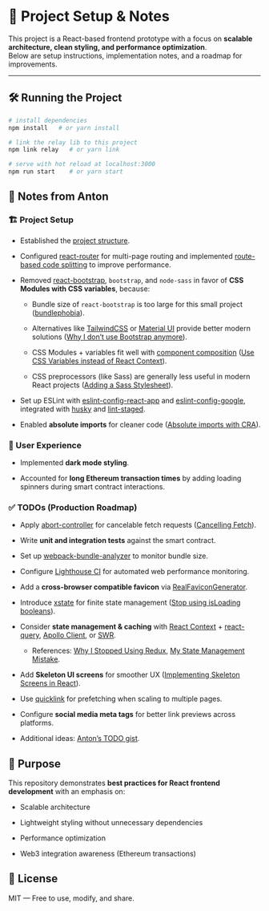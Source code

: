 # 🚀 Project Setup & Notes

This project is a React-based frontend prototype with a focus on **scalable architecture, clean styling, and performance optimization**.  
Below are setup instructions, implementation notes, and a roadmap for improvements.  

---

## 🛠️ Running the Project

```bash
# install dependencies
npm install   # or yarn install

# link the relay lib to this project
npm link relay   # or yarn link

# serve with hot reload at localhost:3000
npm run start    # or yarn start
```

## 📒 Notes from Anton

### 🏗️ Project Setup

- Established the [project structure](https://dev.to/syakirurahman/react-project-structure-best-practices-for-scalable-application-18kk).

- Configured [react-router](https://github.com/ReactTraining/react-router) for multi-page routing and implemented [route-based code splitting](https://reactjs.org/docs/code-splitting.html#route-based-code-splitting) to improve performance.

- Removed [react-bootstrap](https://github.com/react-bootstrap/react-bootstrap), `bootstrap`, and `node-sass` in favor of __CSS Modules with CSS variables__, because:

  * Bundle size of `react-bootstrap` is too large for this small project ([bundlephobia](https://bundlephobia.com/result?p=react-bootstrap@1.4.3)).

  * Alternatives like [TailwindCSS](https://tailwindcss.com) or [Material UI](https://github.com/mui-org/material-ui) provide better modern solutions ([Why I don’t use Bootstrap anymore](https://dev.to/codedgar/why-i-don-t-use-bootstrap-anymore-b8)).

  * CSS Modules + variables fit well with [component composition](https://reactjs.org/docs/composition-vs-inheritance.html) ([Use CSS Variables instead of React Context](https://epicreact.dev/css-variables/)).

  * CSS preprocessors (like Sass) are generally less useful in modern React projects ([Adding a Sass Stylesheet](https://create-react-app.dev/docs/adding-a-sass-stylesheet)).

- Set up ESLint with [eslint-config-react-app](https://github.com/facebook/create-react-app/tree/master/packages/eslint-config-react-app) and [eslint-config-google](https://github.com/google/eslint-config-google), integrated with [husky](https://github.com/typicode/husky) and [lint-staged](https://github.com/okonet/lint-staged).

- Enabled __absolute imports__ for cleaner code ([Absolute imports with CRA](https://medium.com/hackernoon/absolute-imports-with-create-react-app-4c6cfb66c35d)).

### 🎨 User Experience

- Implemented __dark mode styling__.

- Accounted for __long Ethereum transaction times__ by adding loading spinners during smart contract interactions.

### ✅ TODOs (Production Roadmap)

- Apply [abort-controller](https://gist.github.com/kentcdodds/b36572b6e9227207e6c71fd80e63f3b4) for cancelable fetch requests ([Cancelling Fetch](https://academind.com/tutorials/useeffect-abort-http-requests/#cancelling-fetch)).

- Write __unit and integration tests__ against the smart contract.

- Set up [webpack-bundle-analyzer](https://github.com/webpack-contrib/webpack-bundle-analyzer) to monitor bundle size.

- Configure [Lighthouse CI](https://github.com/GoogleChrome/lighthouse-ci) for automated web performance monitoring.

- Add a __cross-browser compatible favicon__ via [RealFaviconGenerator](https://realfavicongenerator.net/).

- Introduce [xstate](https://github.com/davidkpiano/xstate) for finite state management ([Stop using isLoading booleans](https://kentcdodds.com/blog/stop-using-isloading-booleans)).

- Consider __state management & caching__ with [React Context](https://reactjs.org/docs/context.html) + [react-query](https://github.com/tannerlinsley/react-query), [Apollo Client](https://github.com/apollographql/apollo-client), or [SWR](https://github.com/vercel/swr).

  * References: [Why I Stopped Using Redux](https://dev.to/g_abud/why-i-quit-redux-1knl), [My State Management Mistake](https://epicreact.dev/my-state-management-mistake).

- Add __Skeleton UI screens__ for smoother UX ([Implementing Skeleton Screens in React](https://www.smashingmagazine.com/2020/04/skeleton-screens-react/)).

- Use [quicklink](https://github.com/GoogleChromeLabs/quicklink) for prefetching when scaling to multiple pages.

- Configure __social media meta tags__ for better link previews across platforms.

- Additional ideas: [Anton’s TODO gist](https://gist.github.com/anton-karlovskiy/44d143bb7be5e03bf1db53d54f4874fa).

## 🎯 Purpose

This repository demonstrates __best practices for React frontend development__ with an emphasis on:

- Scalable architecture

- Lightweight styling without unnecessary dependencies

- Performance optimization

- Web3 integration awareness (Ethereum transactions)

## 📄 License

MIT — Free to use, modify, and share.